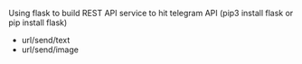 Using flask to build REST API service to hit telegram API
(pip3 install flask or pip install flask)
- url/send/text
- url/send/image
